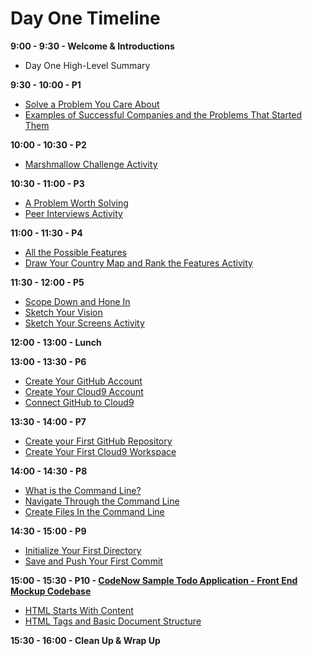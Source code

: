 # Day One Timeline
**9:00 - 9:30 - Welcome & Introductions**
  * Day One High-Level Summary

**9:30 - 10:00 - P1**
  * [Solve a Problem You Care About](/product_development/solve_a_problem_you_care_about.md "Solve a Problem You Care About")
  * [Examples of Successful Companies and the Problems That Started Them](/product_development/examples_of_companies_and_the_problems_that_started_them.md "Examples of Successful Companies and the Problems That Started Them")

**10:00 - 10:30 - P2**
  * [Marshmallow Challenge Activity](/product_development/marshmallow_challenge_activity.md "Marshmallow Challenge Activity")

**10:30 - 11:00 - P3**
  * [A Problem Worth Solving](/product_development/a_problem_worth_solving.md "A Problem Worth Solving")
  * [Peer Interviews Activity](/product_development/peer_interviews_activity.md "Peer Interviews Activity")

**11:00 - 11:30 - P4**
  * [All the Possible Features](/product_development/all_the_possible_features.md "All the Possible Features")
  * [Draw Your Country Map and Rank the Features Activity](/product_development/draw_your_country_map_and_rank_the_features_activity.md "Draw Your Country Map and Rank the Features Activity")

**11:30 - 12:00 - P5**
  * [Scope Down and Hone In](/product_development/scope_down_and_hone_in.md "Scope Down and Hone In")
  * [Sketch Your Vision](/product_development/sketch_your_vision.md "Sketch Your Vision")
  * [Sketch Your Screens Activity](/product_development/sketch_your_screens_activity.md "Sketch Your Screens Activity")

**12:00 - 13:00 - Lunch**

**13:00 - 13:30 - P6**
  * [Create Your GitHub Account](https://public.3.basecamp.com/p/Tnu9rGa3snBHYh45rrpsUGbF "Create Your GitHub Account")
  * [Create Your Cloud9 Account](https://public.3.basecamp.com/p/M3JCNM9Zok2UzDZhVGfs2bYH "Create Your Cloud9 Account")
  * [Connect GitHub to Cloud9](https://public.3.basecamp.com/p/bxEX5vz6goaywUhTi9NdtsoA "Connect GitHub to Cloud9")

**13:30 - 14:00 - P7**
  * [Create your First GitHub Repository](/account_setup/create_your_first_github_repository.md "Create your First GitHub Repository")
  * [Create Your First Cloud9 Workspace](/account_setup/create_your_first_cloud9_workspace.md "Create Your First Cloud9 Workspace")

**14:00 - 14:30 - P8**
  * [What is the Command Line?](/the_command_line_git_and_github/what_is_the_command_line.md "What is the Command Line?")
  * [Navigate Through the Command Line](/the_command_line_git_and_github/navigate_through_the_command_line.md "Navigate Through the Command Line")
  * [Create Files In the Command Line](/the_command_line_git_and_github/create_files_in_the_command_line.md "Create Files In the Command Line")

**14:30 - 15:00 - P9**
  * [Initialize Your First Directory](/the_command_line_git_and_github/initialize_your_first_directory.md "Initialize Your First Directory")
  * [Save and Push Your First Commit](/the_command_line_git_and_github/save_and_push_your_first_commit.md "Save and Push Your First Commit")

**15:00 - 15:30 - P10 - [CodeNow Sample Todo Application - Front End Mockup Codebase](https://github.com/CodeNowOrg/todo_app_mockup "CodeNow Sample Todo Application - Front End Mockup Codebase")**
  * [HTML Starts With Content](/front_end_development/html_starts_with_content.md "HTML Starts With Content")
  * [HTML Tags and Basic Document Structure](/front_end_development/html_tags_and_basic_document_structure.md "HTML Tags and Basic Document Structure")

**15:30 - 16:00 - Clean Up & Wrap Up**
